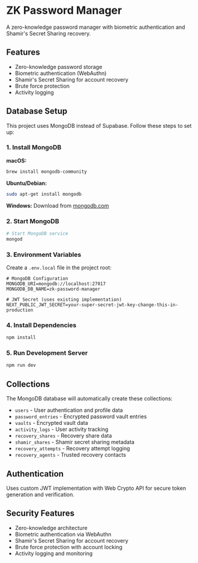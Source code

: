 # ZK Password Manager

A zero-knowledge password manager with biometric authentication and Shamir's Secret Sharing recovery.

## Features

- Zero-knowledge password storage
- Biometric authentication (WebAuthn)
- Shamir's Secret Sharing for account recovery
- Brute force protection
- Activity logging

## Database Setup

This project uses MongoDB instead of Supabase. Follow these steps to set up:

### 1. Install MongoDB

**macOS:**

```bash
brew install mongodb-community
```

**Ubuntu/Debian:**

```bash
sudo apt-get install mongodb
```

**Windows:**
Download from [mongodb.com](https://www.mongodb.com/try/download/community)

### 2. Start MongoDB

```bash
# Start MongoDB service
mongod
```

### 3. Environment Variables

Create a `.env.local` file in the project root:

```env
# MongoDB Configuration
MONGODB_URI=mongodb://localhost:27017
MONGODB_DB_NAME=zk-password-manager

# JWT Secret (uses existing implementation)
NEXT_PUBLIC_JWT_SECRET=your-super-secret-jwt-key-change-this-in-production
```

### 4. Install Dependencies

```bash
npm install
```

### 5. Run Development Server

```bash
npm run dev
```

## Collections

The MongoDB database will automatically create these collections:

- `users` - User authentication and profile data
- `password_entries` - Encrypted password vault entries
- `vaults` - Encrypted vault data
- `activity_logs` - User activity tracking
- `recovery_shares` - Recovery share data
- `shamir_shares` - Shamir secret sharing metadata
- `recovery_attempts` - Recovery attempt logging
- `recovery_agents` - Trusted recovery contacts

## Authentication

Uses custom JWT implementation with Web Crypto API for secure token generation and verification.

## Security Features

- Zero-knowledge architecture
- Biometric authentication via WebAuthn
- Shamir's Secret Sharing for account recovery
- Brute force protection with account locking
- Activity logging and monitoring
